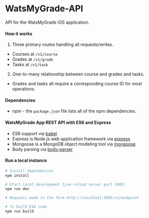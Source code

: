 # WatsMyGrade-API

API for the WatsMyGrade iOS application.

#### How it works ####
1. Three primary routes handling all requests/writes.
* Courses at `/v1/course`
* Grades at `/v1/grade`
* Tasks at `/v1/task`
2. One-to-many relationship between course and grades and tasks.
* Grades and tasks all require a corresponding course ID for most operations.

#### Dependencies ####
* npm - the `package.json` file lists all of the npm dependencies.

#### WatsMyGrade App REST API with ES6 and Express ####
* ES6 support via [babel](http://www.babeljs.io)
* Express is Node.js web application framework via [express](https://github.com/expressjs/express)
* Mongoose is a MongoDB object modeling tool via [mongoose](https://github.com/Automattic/mongoose)
* Body parsing via [body-parser](https://github.com/expressjs/body-parser)

#### Run a local instance ####
```sh
# Install dependencies
npm install

# Start local development live-reload server port 3005:
npm run dev

# Requests made in the form http://localhost:3005/v1/endpoint

# To build ES6 code
npm run build

```
